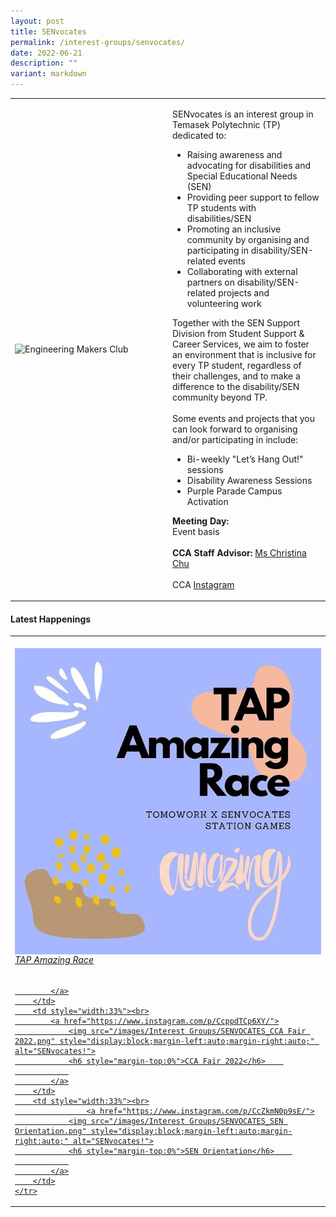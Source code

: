 ```yaml
---
layout: post
title: SENvocates
permalink: /interest-groups/senvocates/
date: 2022-06-21
description: ""
variant: markdown
---
```

<div>
    <table>
        <tbody><tr>
            <td style="width:50%"><img src="https://hosting.photobucket.com/images/i/tracyng81/SENvocates_2.jpeg?width=320&amp;height=320&amp;fit=bounds" style="display:block;margin-left:auto;margin-right:auto;" alt="Engineering Makers Club"></td>
            <td>
                <p>
 SENvocates is an interest group in Temasek Polytechnic (TP) dedicated to:<br>
									</p>
                    <ul>
                        <li>Raising awareness and advocating for disabilities and Special Educational Needs (SEN)</li>
                        <li>Providing peer support to fellow TP students with disabilities/SEN</li>
                        <li>Promoting an inclusive community by organising and participating in disability/SEN-related events</li>
											   <li>Collaborating with external partners on disability/SEN-related projects and volunteering work</li>
                    </ul>
                <p>
                    Together with the SEN Support Division from Student Support &amp; Career Services, we aim to foster an environment that is inclusive for every TP student, regardless of their challenges, and to make a difference to the disability/SEN community beyond TP.<br>
									<br>Some events and projects that you can look forward to organising and/or participating in include:
									</p>
                    <ul>
                        <li>Bi-weekly "Let’s Hang Out!" sessions</li>
                        <li>Disability Awareness Sessions</li>
                        <li>Purple Parade Campus Activation</li>
                    </ul>
                <p>
									 <b>Meeting Day:</b>
									<br>Event basis<br>
                    <br>
                    <b>CCA Staff Advisor:</b> <a href="mailto:Christina_Chu@tp.edu.sg">Ms Christina Chu</a><br>
                    <br>
                    CCA <a href="https://www.instagram.com/tp_senvocates/">Instagram</a>
                </p>
            </td>
        </tr>
    </tbody></table>
</div>

#### Latest Happenings

<table>
    <tbody><tr>
        <td style="width:33%"><br>
            <a href="https://www.instagram.com/p/CdvHcGmJJlX/">
                <img src="/images/Interest Groups/SENVOCATES_TAP Amazing Race.png" style="display:block;margin-left:auto;margin-right:auto;" alt="SENvocates!">
                <h6 style="margin-top:0%">TAP Amazing Race</h6>
                
            </a>
        </td>
        <td style="width:33%"><br>
            <a href="https://www.instagram.com/p/CcppdTCp6XY/">
                <img src="/images/Interest Groups/SENVOCATES_CCA Fair 2022.png" style="display:block;margin-left:auto;margin-right:auto;" alt="SENvocates!">
                <h6 style="margin-top:0%">CCA Fair 2022</h6>    
                
            </a>
        </td>
        <td style="width:33%"><br>
					<a href="https://www.instagram.com/p/CcZkmN0p9sE/">
                <img src="/images/Interest Groups/SENVOCATES_SEN Orientation.png" style="display:block;margin-left:auto;margin-right:auto;" alt="SENvocates!">
                <h6 style="margin-top:0%">SEN Orientation</h6>    
                
            </a>
        </td>
    </tr>
</tbody></table>